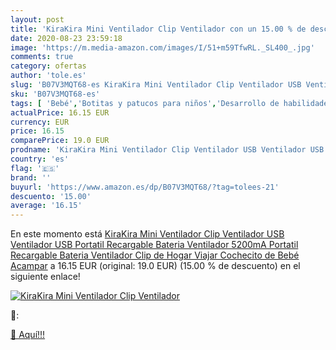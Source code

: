 ```yaml
---
layout: post
title: 'KiraKira Mini Ventilador Clip Ventilador con un 15.00 % de descuento'
date: 2020-08-23 23:59:18
image: 'https://m.media-amazon.com/images/I/51+m59TfwRL._SL400_.jpg'
comments: true
category: ofertas
author: 'tole.es'
slug: 'B07V3MQT68-es KiraKira Mini Ventilador Clip Ventilador USB Ventilador...'
sku: 'B07V3MQT68-es'
tags: [ 'Bebé','Botitas y patucos para niños','Desarrollo de habilidades motoras','Juguetes','Juguetes para Bebés y primera infancia','Juguetes para apilar y encajar','Juguetes y juegos','Lactancia y alimentación','Recipientes para comida','Zapatos','Zapatos para bebés','Zapatos para niños','Zapatos y complementos','bebé', ]
actualPrice: 16.15 EUR
currency: EUR
price: 16.15
comparePrice: 19.0 EUR
prodname: 'KiraKira Mini Ventilador Clip Ventilador USB Ventilador USB Portatil Recargable Bateria Ventilador 5200mA Portatil Recargable Bateria Ventilador Clip de Hogar Viajar  Cochecito de Bebé Acampar'
country: 'es'
flag: '🇪🇸'
brand: ''
buyurl: 'https://www.amazon.es/dp/B07V3MQT68/?tag=tolees-21'
descuento: '15.00'
average: '16.15'
---
```


En este momento está [KiraKira Mini Ventilador Clip Ventilador USB Ventilador USB Portatil Recargable Bateria Ventilador 5200mA Portatil Recargable Bateria Ventilador Clip de Hogar Viajar  Cochecito de Bebé Acampar](https://www.amazon.es/dp/B07V3MQT68/?tag=tolees-21) a 16.15 EUR (original: 19.0 EUR) (15.00 %  de descuento) en el siguiente enlace!

[![KiraKira Mini Ventilador Clip Ventilador](https://m.media-amazon.com/images/I/51+m59TfwRL._SL400_.jpg)](https://www.amazon.es/dp/B07V3MQT68/?tag=tolees-21)

🔎:


[🛒 Aquí!!!](https://www.amazon.es/dp/B07V3MQT68/?tag=tolees-21)
